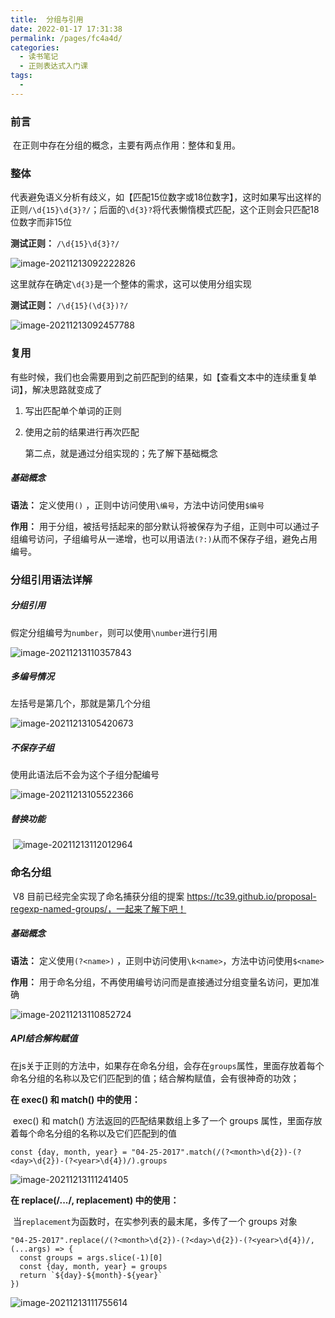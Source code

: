 ```yaml
---
title:  分组与引用
date: 2022-01-17 17:31:38
permalink: /pages/fc4a4d/
categories:
  - 读书笔记
  - 正则表达式入门课
tags:
  - 
---
```

### 前言

​		在正则中存在分组的概念，主要有两点作用：整体和复用。

### 整体

​		代表避免语义分析有歧义，如【匹配15位数字或18位数字】，这时如果写出这样的正则`/\d{15}\d{3}?/`；后面的`\d{3}?`将代表懒惰模式匹配，这个正则会只匹配18位数字而非15位

**测试正则：** `/\d{15}\d{3}?/`

![image-20211213092222826](https://tva1.sinaimg.cn/large/008i3skNly1gxby17xj0kj30ag03pt8q.jpg)

​		这里就存在确定`\d{3}`是一个整体的需求，这可以使用分组实现

**测试正则：** `/\d{15}(\d{3})?/`

![image-20211213092457788](https://tva1.sinaimg.cn/large/008i3skNly1gxby3wtusnj30bi043dfv.jpg)

### 复用

​		有些时候，我们也会需要用到之前匹配到的结果，如【查看文本中的连续重复单词】，解决思路就变成了

1. 写出匹配单个单词的正则

2. 使用之前的结果进行再次匹配

   第二点，就是通过分组实现的；先了解下基础概念

##### 基础概念

**语法：** 定义使用`()`   ，正则中访问使用`\编号`，方法中访问使用`$编号`

**作用：** 用于分组，被括号括起来的部分默认将被保存为子组，正则中可以通过子组编号访问，子组编号从一递增，也可以用语法`(?:)`从而不保存子组，避免占用编号。

### 分组引用语法详解

##### 分组引用

​		假定分组编号为`number`，则可以使用`\number`进行引用

![image-20211213110357843](https://tva1.sinaimg.cn/large/008i3skNly1gxc0yx833nj30kt087mxs.jpg)

##### **多编号情况**

 左括号是第几个，那就是第几个分组

![image-20211213105420673](https://tva1.sinaimg.cn/large/008i3skNly1gxc0ox40cdj30jv04tt8v.jpg)

##### **不保存子组** 

使用此语法后不会为这个子组分配编号

![image-20211213105522366](https://tva1.sinaimg.cn/large/008i3skNly1gxc0pzknw3j30k30crwfb.jpg)

##### 替换功能

​		![image-20211213112012964](https://tva1.sinaimg.cn/large/008i3skNly1gxc1ftzyefj30lr0lq0uf.jpg)





### 命名分组

​		V8 目前已经完全实现了命名捕获分组的提案 https://tc39.github.io/proposal-regexp-named-groups/，一起来了解下吧！

##### 基础概念

**语法：** 定义使用`(?<name>)`   ，正则中访问使用`\k<name>`，方法中访问使用`$<name>`

**作用：** 用于命名分组，不再使用编号访问而是直接通过分组变量名访问，更加准确

![image-20211213110852724](https://tva1.sinaimg.cn/large/008i3skNly1gxc141b0f0j30gj03mmxa.jpg)

##### API结合解构赋值

​		在js关于正则的方法中，如果存在命名分组，会存在`groups`属性，里面存放着每个命名分组的名称以及它们匹配到的值；结合解构赋值，会有很神奇的功效；

**在 exec() 和 match() 中的使用：**	

​		exec() 和 match() 方法返回的匹配结果数组上多了一个 groups 属性，里面存放着每个命名分组的名称以及它们匹配到的值

```
const {day, month, year} = "04-25-2017".match(/(?<month>\d{2})-(?<day>\d{2})-(?<year>\d{4})/).groups 
```

![image-20211213111241405](https://tva1.sinaimg.cn/large/008i3skNly1gxc1801egwj30ak04ojrg.jpg)

**在 replace(/.../, replacement) 中的使用：**

​		当`replacement`为函数时，在实参列表的最末尾，多传了一个 groups 对象

```
"04-25-2017".replace(/(?<month>\d{2})-(?<day>\d{2})-(?<year>\d{4})/, (...args) => {
  const groups = args.slice(-1)[0]
  const {day, month, year} = groups
  return `${day}-${month}-${year}`
}) 
```

![image-20211213111755614](https://tva1.sinaimg.cn/large/008i3skNly1gxc1dg7tu3j30b303aaa9.jpg)

